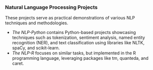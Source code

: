 ### Natural Language Processing Projects

These projects serve as practical demonstrations of various NLP techniques and methodologies. 

* *The NLP-Python* contains Python-based projects showcasing techniques such as tokenization, sentiment analysis, named entity recognition (NER), and text classification using libraries like NLTK, spaCy, and scikit-learn.
* *The NLP-R* focuses on similar tasks, but implemented in the R programming language, leveraging packages like tm, quanteda, and caret.
